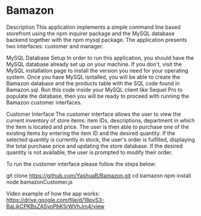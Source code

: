 # Bamazon


Description
This application implements a simple command line based storefront using the npm inquirer package and the MySQL database backend together with the npm mysql package. The application presents two interfaces: customer and manager.

MySQL Database Setup
In order to run this application, you should have the MySQL database already set up on your machine. If you don't, visit the MySQL installation page to install the version you need for your operating system. Once you have MySQL isntalled, you will be able to create the Bamazon database and the products table with the SQL code found in Bamazon.sql. Run this code inside your MySQL client like Sequel Pro to populate the database, then you will be ready to proceed with running the Bamazon customer  interfaces.

Customer Interface
The customer interface allows the user to view the current inventory of store items: item IDs, descriptions, department in which the item is located and price. The user is then able to purchase one of the existing items by entering the item ID and the desired quantity. If the selected quantity is currently in stock, the user's order is fulfilled, displaying the total purchase price and updating the store database. If the desired quantity is not available, the user is prompted to modify their order.

To run the customer interface please follow the steps below:

git clone https://github.com/YashuaB/Bamazon.git
cd bamazon
npm install
node bamazonCustomer.js


Video example of how the app works: https://drive.google.com/file/d/18pvS3-BaLjkCPKBsZASvoPbK5rWVhJm4/view
